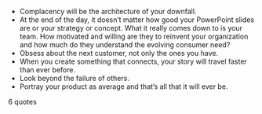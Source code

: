  - Complacency will be the architecture of your downfall.
 - At the end of the day, it doesn’t matter how good your PowerPoint slides are or your strategy or concept. What it really comes down to is your team. How motivated and willing are they to reinvent your organization and how much do they understand the evolving consumer need?
 - Obsess about the next customer, not only the ones you have.
 - When you create something that connects, your story will travel faster than ever before.
 - Look beyond the failure of others.
 - Portray your product as average and that’s all that it will ever be.

6 quotes